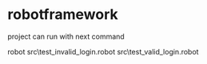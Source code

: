 # robotframework
<p> project can run with next command </p>
robot src\test_invalid_login.robot src\test_valid_login.robot

